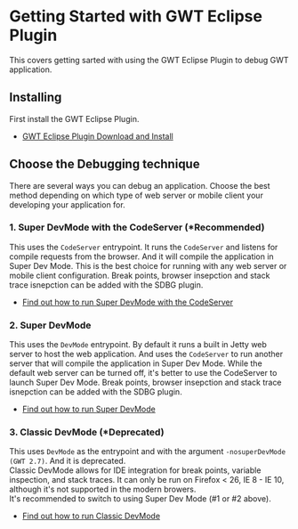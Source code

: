 # Getting Started with GWT Eclipse Plugin
This covers getting sarted with using the GWT Eclipse Plugin to debug GWT application.


## Installing
First install the GWT Eclipse Plugin. 

* [GWT Eclipse Plugin Download and Install](./Download.html)


## Choose the Debugging technique 
There are several ways you can debug an application.
Choose the best method depending on which type of web server or mobile client your developing your application for.  


### 1. Super DevMode with the CodeServer (*Recommended)
This uses the `CodeServer` entrypoint.
It runs the `CodeServer` and listens for compile requests from the browser. 
And it will compile the application in Super Dev Mode.
This is the best choice for running with any web server or mobile client configuration. 
Break points, browser insepction and stack trace isnepction can be added with the SDBG plugin.
 
* [Find out how to run Super DevMode with the CodeServer](./devmodes/SuperDevMode.html)


### 2. Super DevMode
This uses the `DevMode` entrypoint.
By default it runs a built in Jetty web server to host the web application. 
And uses the `CodeServer` to run another server that will compile the application in Super Dev Mode.
While the default web server can be turned off, it's better to use the CodeServer to launch Super Dev Mode.
Break points, browser insepction and stack trace isnepction can be added with the SDBG plugin. 

* [Find out how to run Super DevMode](./devmodes/SuperDevMode.html)


### 3. Classic DevMode (*Deprecated)
This uses `DevMode` as the entrypoint and with the argument `-nosuperDevMode (GWT 2.7)`. And it is deprecated.  
Classic DevMode allows for IDE integration for break points, variable inspection, and stack traces.
It can only be run on Firefox < 26, IE 8 - IE 10, although it's not supported in the modern browers.   
It's recommended to switch to using Super Dev Mode (#1 or #2 above).    

* [Find out how to run Classic DevMode](./devmodes/ClassicDevMode.html)

